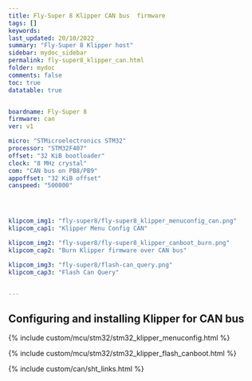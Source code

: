 ```yaml
---
title: Fly-Super 8 Klipper CAN bus  firmware
tags: []
keywords: 
last_updated: 20/10/2022
summary: "Fly-Super 8 Klipper host"
sidebar: mydoc_sidebar
permalink: fly-super8_klipper_can.html
folder: mydoc
comments: false
toc: true
datatable: true


boardname: Fly-Super 8
firmware: can
ver: v1

micro: "STMicroelectronics STM32"
processor: "STM32F407"
offset: "32 KiB bootloader"
clock: "8 MHz crystal"
com: "CAN bus on PB8/PB9"
appoffset: "32 KiB offset"
canspeed: "500000"




klipcom_img1: "fly-super8/fly-super8_klipper_menuconfig_can.png"
klipcom_cap1: "Klipper Menu Config CAN"

klipcom_img2: "fly-super8/fly-super8_klipper_canboot_burn.png"
klipcom_cap2: "Burn Klipper firmware over CAN bus"

klipcom_img3: "fly-super8/flash-can_query.png"
klipcom_cap3: "Flash Can Query"


---
```


## Configuring and installing Klipper for CAN bus

{% include custom/mcu/stm32/stm32_klipper_menuconfig.html %}

{% include custom/mcu/stm32/stm32_klipper_flash_canboot.html %}

{% include custom/can/sht_links.html %}

